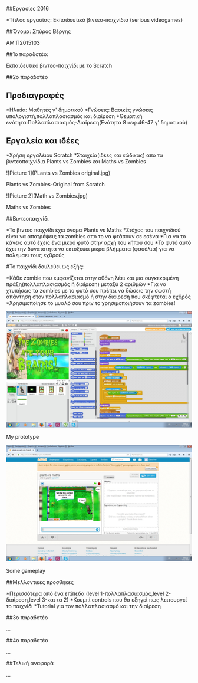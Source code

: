 ﻿##Eργασίες 2016


*Τίτλος εργασίας: Εκπαιδευτικά βιντεο-παιχνίδια (serious videogames)


##Όνομα: Σπύρος Βέργης 

ΑΜ:Π2015103

##1ο παραδοτέο: 

Εκπαιδευτικό βιντεο-παιχνίδι με το Scratch

##2ο παραδοτέο
## Προδιαγραφές

*Ηλικία: Μαθητές γ' δημοτικού
*Γνώσεις: Βασικές γνώσεις υπολογιστή,πολλαπλασιασμός και διαίρεση
*Θεματική ενότητα:Πολλαπλασιασμός-Διαίρεση(Ενότητα 8 κεφ.46-47 γ' δημοτικού)

## Εργαλεία και ιδέες

*Χρήση εργαλέιου Scratch
*Στοιχεία(ιδέες και κώδικας) απο τα βιντεοπαιχνίδια Plants vs Zombies και Maths vs Zombies

![Picture 1](PLants vs Zombies original.jpg)

Plants vs Zombies-Original from Scratch

![Picture 2](Math vs Zombies.jpg)

Maths vs Zombies

##Βιντεοπαιχνίδι

*Το βιντεο παιχνίδι έχει όνομα Plants vs Maths
*Στόχος του παιχνιδιού είναι να αποτρέψεις τα zombies απο το να φτάσουν σε εσένα
*Για να το κάνεις αυτό έχεις ένα μικρό φυτό στην αρχή του κήπου σου
*Το φυτό αυτό έχει την δυνατότητα να εκτοξεύει μικρα βλήμματα (φασόλια) για να πολεμαει τους εχθρούς

#Το παιχνίδι δουλεύει ως εξής:

*Κάθε zombie που εμφανίζεται στην οθόνη λέει και μια συγκεκριμένη πράξη(πολλαπλασιασμός ή διαίρεση) μεταξύ 2 αριθμών
*Για να χτυπήσεις τα zombies με το φυτό σου πρέπει να δώσεις την σωστή απάντηση στον πολλαπλασιασμό ή στην διαίρεση που σκέφτεται ο εχθρός
*Χρησιμοποίησε το μυαλό σου πριν το χρησιμοποιήσουν τα zombies!

![picture 3](Prototype.jpg)

My prototype

![picture 4](gameplay.jpg)

Some gameplay

##Μελλοντικές προσθήκες

*Περισσότερα από ένα επίπεδα (level 1-πολλαπλασιασμός,level 2-διαίρεση,level 3-και τα 2)
*Κουμπί controls που θα εξηγεί πως λειτουργεί το παιχνίδι
*Tutorial για τον πολλαπλασιασμό και την διαίρεση


##3ο παραδοτέο

...

##4ο παραδοτέο

...

##Τελική αναφορά 

...


